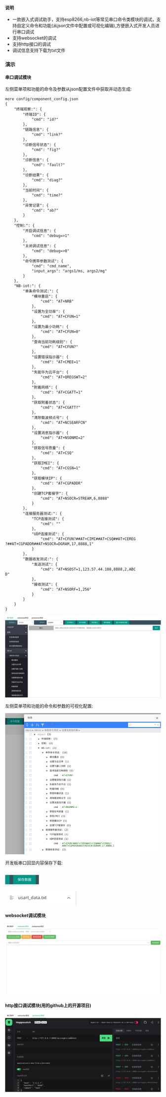 #### 说明

* 一款嵌入式调试助手，支持esp8266,nb-iot等常见串口命令类模块的调试，支持自定义命令和功能(从json文件中配置或可视化编辑),方便嵌入式开发人员进行串口调试
* 支持websocket的调试
* 支持http接口的调试
* 调试信息支持下载为txt文件

### 演示

#### 串口调试模块

左侧菜单项和功能的命令及参数从json配置文件中获取并动态生成:

    more config/component_config.json 
    {
        "终端观察:": {
            "终端ID": {
                "cmd": "id?"
            },
            "链路信息": {
                "cmd": "link?"
            },
            "诊断信号状态": {
                "cmd": "fig?"
            },
            "诊断信息": {
                "cmd": "fault?"
            },
            "诊断结果": {
                "cmd": "diag?"
            },
            "当前时间": {
                "cmd": "time?"
            },
            "异常记录": {
                "cmd": "ab?"
            }
        },
        "控制:": {
            "开启调试信息": {
                "cmd": "debug=>1"
            },
            "关闭调试信息": {
                "cmd": "debug=>0"
            },
            "命令携带参数测试": {
                "cmd": "cmd_name",
                "input_args": "args1/ms, args2/mg"
            }
        },
        "NB-iot:": {
            "单条命令测试:": {
                "模块重启": {
                    "cmd": "AT+NRB"
                },
                "设置为全功率": {
                    "cmd": "AT+CFUN=1"
                },
                "设置为最小功耗": {
                    "cmd": "AT+CFUN=0"
                },
                "查询当前功耗级别": {
                    "cmd": "AT+CFUN?"
                },
                "设置错误指示器": {
                    "cmd": "AT+CMEE=1"
                },
                "失能华为云平台": {
                    "cmd": "AT+QREGSWT=2"
                },
                "附着网络": {
                    "cmd": "AT+CGATT=1"
                },
                "获取附着状态": {
                    "cmd": "AT+CGATT?"
                },
                "清除载波频点号": {
                    "cmd": "AT+NCSEARFCN"
                },
                "设置消息指示器": {
                    "cmd": "AT+NSONMI=2"
                },
                "获取信号质量": {
                    "cmd": "AT+CSQ"
                },
                "获取IMEI": {
                    "cmd": "AT+CGSN=1"
                },
                "获取模块IP": {
                    "cmd": "AT+CGPADDR"
                },
                "创建TCP套接字": {
                    "cmd": "AT+NSOCR=STREAM,6,8888"
                }
            },
            "连接服务器测试:": {
                "TCP连接测试": {
                    "cmd": ""
                },
                "UDP连接测试": {
                    "cmd": "AT+CFUN?##AT+CIMI##AT+CSQ##AT+CEREG
    ?##AT+CGPADDR##AT+NSOCR=DGRAM,17,8888,1"
                }
            },
            "数据收发测试:": {
                "发送测试": {
                    "cmd": "AT+NSOST=1,123.57.44.108,8888,2,ABC
    D"
                },
                "接收测试": {
                    "cmd": "AT+NSORF=1,256"
                }
            }
        }
    }

![Image](./img/image_2021-09-19-14-30-01.png)

左侧菜单项和功能的命令和参数的可视化配置:

![Image](./img/image_2021-09-19-14-08-18.png)

开发板串口回显内容保存下载:

![Image](./img/image_2021-09-19-14-13-49.png)

![Image](./img/image_2021-09-19-14-14-32.png)

#### websocket调试模块

![Image](./img/image_2021-09-19-14-15-52.png)

#### http接口调试模块(用的github上的开源项目)

![Image](./img/image_2021-09-19-14-17-07.png)
